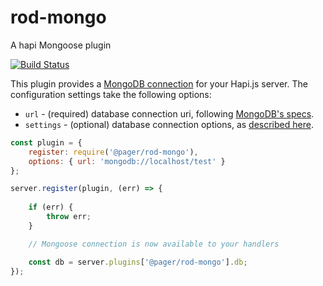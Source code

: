 # rod-mongo
A hapi Mongoose plugin

[![Build Status](https://magnum.travis-ci.com/pagerinc/rod-mongo.svg?token=NDcPJVe9v2Bwqz2z7yDW)](https://magnum.travis-ci.com/pagerinc/rod-mongo)

This plugin provides a [MongoDB connection](http://mongoosejs.com/docs/connections.html) for your Hapi.js server. The configuration settings take the following options:

- `url` - (required) database connection uri, following [MongoDB's specs](https://docs.mongodb.org/manual/reference/connection-string/).
- `settings` - (optional) database connection options, as [described here](http://mongoosejs.com/docs/connections.html#options).

```javascript
const plugin = {
    register: require('@pager/rod-mongo'),
    options: { url: 'mongodb://localhost/test' }
};

server.register(plugin, (err) => {
    
    if (err) {
        throw err;
    }

    // Mongoose connection is now available to your handlers

    const db = server.plugins['@pager/rod-mongo'].db;
});
```
